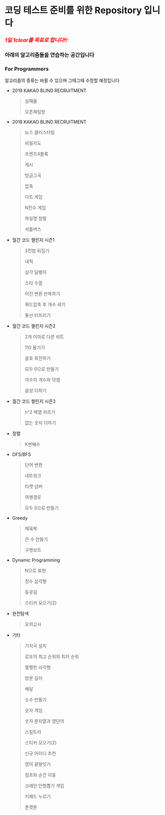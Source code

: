 # 코딩 테스트 준비를 위한 Repository 입니다

### *<span style="color:red">1일 1clear를 목표로 합니다!!</span>*

### 아래의 알고리즘들을 연습하는 공간입니다

### For Programmers

알고리즘의 종류는 바뀔 수 있으며 그때그때 수정할 예정입니다

- 2019 KAKAO BLIND RECRUITMENT

  > 실패율
  >
  > 오픈채팅방
  
- 2018 KAKAO BLIND RECRUITMENT

  > 뉴스 클러스터링
  >
  > 비밀지도
  >
  > 프렌즈4블록
  >
  > 캐시
  >
  > 방금그곡
  >
  > 압축
  >
  > 다트 게임
  >
  > N진수 게임
  >
  > 파일명 정렬
  >
  > 셔틀버스

- 월간 코드 챌린지 시즌1

  > 3진법 뒤집기
  >
  > 내적
  >
  > 삼각 달팽이
  >
  > 스타 수열
  >
  > 이진 변환 반복하기
  >
  > 쿼드압축 후 개수 세기
  >
  > 풍선 터뜨리기

- 월간 코드 챌린지 시즌2

  > 2개 이하로 다른 비트
  >
  > 110 옮기기
  >
  > 괄호 회전하기
  >
  > 모두 0으로 만들기
  >
  > 약수의 개수와 덧셈
  >
  > 음양 더하기

- 월간 코드 챌린지 시즌3

  > n^2 배열 자르기
  >
  > 없는 숫자 더하기

- 정렬

  > K번째수
  
- DFS/BFS

  > 단어 변환
  >
  > 네트워크
  >
  > 타켓 넘버
  >
  > 여행경로
  >
  > 모두 0으로 만들기
  
- Greedy

  > 체육복
  >
  > 큰 수 만들기
  >
  > 구명보트
  
- Dynamic Programming

  > N으로 표현
  >
  > 정수 삼각형
  >
  > 등굣길
  >
  > 스티커 모으기(2)
  
- 완전탐색

  > 모의고사

- 기타

  > 기지국 설치
  >
  > 로또의 최고 순위와 최저 순위
  >
  > 멀쩡한 사각형
  >
  > 방문 길이
  >
  > 배달
  >
  > 소수 만들기
  >
  > 숫자 게임
  >
  > 숫자 문자열과 영단어
  >
  > 스킬트리
  >
  > 스티커 모으기(2)
  >
  > 신규 아이디 추천
  >
  > 영어 끝말잇기
  >
  > 점프와 순간 이동
  >
  > 크레인 인형뽑기 게임
  >
  > 키패드 누르기
  >
  > 폰켓몬

